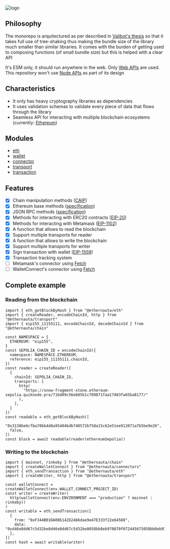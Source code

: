![logo](https://github.com/niconiahi/ethernauta/blob/main/assets/logo.svg)

## Philosophy

The monorepo is arquitectured as per described in [Valibot's thesis](https://valibot.dev/thesis.pdf) so that it takes full use of tree-shaking thus making the bundle size of the library much smaller than similar libraries. It comes with the burden of getting used to composing functions (of small bundle size) but this is helped with a clear API

It's ESM only, it should run anywhere in the web. Only [Web APIs](https://developer.mozilla.org/en-US/docs/Web/API) are used. This repository won't use [Node APIs](https://nodejs.org/dist/latest-v18.x/docs/api/) as part of its design

## Characteristics

- It only has heavy cryptography libraries as dependencies
- It uses validation schemas to validate every piece of data that flows through the library
- Seamless API for interacting with multiple blockchain ecosystems (currently: [Ethereum](https://ethereum.org/))

## Modules

- [eth](https://github.com/niconiahi/ethernauta/blob/main/packages/eth/README.md)
- [wallet](https://github.com/niconiahi/ethernauta/blob/main/packages/wallet/README.md)
- [connector](https://github.com/niconiahi/ethernauta/blob/main/packages/connector/README.md)
- [transport](https://github.com/niconiahi/ethernauta/blob/main/packages/transport/README.md)
- [transaction](https://github.com/niconiahi/ethernauta/blob/main/packages/transaction/README.md)

## Features

- [x] Chain manipulation methods ([CAIP](https://github.com/ChainAgnostic/caip-js))
- [x] Ethereum base methods ([specification](https://github.com/ethereum/execution-apis/tree/main/src/eth))
- [x] JSON RPC methods ([specification](https://www.jsonrpc.org/specification))
- [x] Methods for interacting with ERC20 contracts ([EIP-20](https://eips.ethereum.org/EIPS/eip-20))
- [x] Methods for interacting with Metamask ([EIP-1102](https://eips.ethereum.org/EIPS/eip-1102))
- [x] A function that allows to read the blockchain
- [x] Support multiple transports for reader
- [x] A function that allows to write the blockchain
- [x] Support multiple transports for writer
- [x] Sign transaction with wallet ([EIP-1559](https://eips.ethereum.org/EIPS/eip-1559))
- [x] Transaction tracking system
- [ ] Metamask's connector using [Fetch](https://developer.mozilla.org/en-US/docs/Web/API/Fetch_API)
- [ ] WalletConnect's connector using [Fetch](https://developer.mozilla.org/en-US/docs/Web/API/Fetch_API)

## Complete example

### Reading from the blockchain

```tsx
import { eth_getBlockByHash } from "@ethernauta/eth"
import { createReader, encodeChainId, http } from "@ethernauta/transport"
import { eip155_11155111, encodeChainId, decodeChainId } from "@ethernauta/chain"

const NAMESPACE = {
  ETHEREUM: "eip155",
}
const SEPOLIA_CHAIN_ID = encodeChainId({
  namespace: NAMESPACE.ETHEREUM,
  reference: eip155_11155111.chainId,
})
const reader = createReader([
  {
    chainId: SEPOLIA_CHAIN_ID,
    transports: [
      http(
        "https://snow-fragment-stone.ethereum-sepolia.quiknode.pro/71bd09c56eb85b1c709871faa17483fa65ba8177/"
      ),
    ],
  }
])
const readable = eth_getBlockByHash([
  "0x31386e6cfba70bb4d8a95404bdb740572b758a15c62e51ee912071a7b5be9e26",
  false,
])
const block = await readable(reader(ethereumSepolia))
```

### Writing to the blockchain

```tsx
import { mainnet, rinkeby } from "@ethernauta/chain"
import { createWalletConnect } from "@ethernauta/connectors"
import { eth_sendTransaction } from "@ethernauta/eth"
import { createWriter, http } from "@ethernauta/transport"

const walletConnect = createWalletConnect(env.WALLET_CONNECT_PROJECT_ID)
const writer = createWriter(
  http(walletConnect(env.ENVIRONMENT === "production" ? mainnet : rinkeby))
)
const writable = eth_sendTransaction([
  {
    from: "0xF344B01DA08b142D2466dae9e47E333f22e64588",
    data: "0xd46e8dd67c5d32be8d46e8dd67c5d32be8058bb8eb970870f072445675058bb8eb970870f072445675",
  },
])
const hash = await writable(writer)
```
